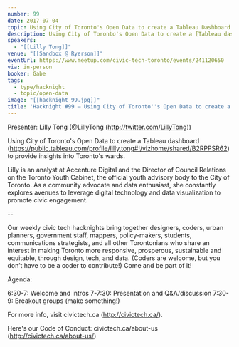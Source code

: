 ```yaml
---
number: 99
date: 2017-07-04
topic: Using City of Toronto's Open Data to create a Tableau Dashboard
description: Using City of Toronto's Open Data to create a [Tableau dashboard](https://public.tableau.com/profile/lilly.tong#!/vizhome/shared/B2RPPSR62) to provide insights into Toronto's wards.
speakers:
  - "[[Lilly Tong]]"
venue: "[[Sandbox @ Ryerson]]"
eventUrl: https://www.meetup.com/civic-tech-toronto/events/241120650
via: in-person
booker: Gabe
tags:
  - type/hacknight
  - topic/open-data
image: "[[hacknight_99.jpg]]"
title: 'Hacknight #99 – Using City of Toronto''s Open Data to create a Tableau Dashboard'
---
```


Presenter: Lilly Tong (@LillyTong (http://twitter.com/LillyTong))

Using City of Toronto's Open Data to create a Tableau dashboard (https://public.tableau.com/profile/lilly.tong#!/vizhome/shared/B2RPPSR62) to provide insights into Toronto's wards.

Lilly is an analyst at Accenture Digital and the Director of Council Relations on the Toronto Youth Cabinet, the official youth advisory body to the City of Toronto. As a community advocate and data enthusiast, she constantly explores avenues to leverage digital technology and data visualization to promote civic engagement.

--

Our weekly civic tech hacknights bring together designers, coders, urban planners, government staff, mappers, policy-makers, students, communications strategists, and all other Torontonians who share an interest in making Toronto more responsive, prosperous, sustainable and equitable, through design, tech, and data. (Coders are welcome, but you don’t have to be a coder to contribute!) Come and be part of it!

Agenda:

6:30-7: Welcome and intros
7-7:30: Presentation and Q&A/discussion
7:30-9: Breakout groups (make something!)

For more info, visit civictech.ca (http://civictech.ca/).

Here's our Code of Conduct: civictech.ca/about-us (http://civictech.ca/about-us/)
